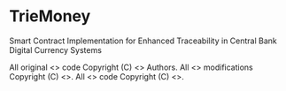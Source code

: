 # TrieMoney
Smart Contract Implementation for Enhanced Traceability in  Central Bank Digital Currency Systems

All original <> code Copyright (C) <> Authors.
All <> modifications Copyright (C) <>.
All <> code Copyright (C) <>.